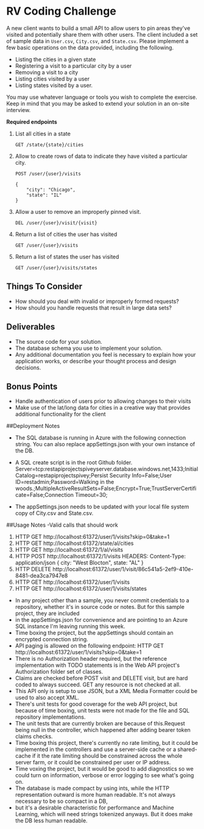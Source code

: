 # RV Coding Challenge

A new client wants to build a small API to allow users to pin areas they've visited and potentially share them with other users. The client included a set of sample data in `User.csv`, `City.csv`, and `State.csv`. Please implement a few basic operations on the data provided, including the following.

 - Listing the cities in a given state
 - Registering a visit to a particular city by a user
 - Removing a visit to a city
 - Listing cities visited by a user
 - Listing states visited by a user.  

You may use whatever language or tools you wish to complete the exercise.  Keep in mind that you may be asked to extend your solution in an on-site interview.


**Required endpoints**

1. List all cities in a state

	`GET /state/{state}/cities`
 
2. Allow to create rows of data to indicate they have visited a particular city.

	`POST /user/{user}/visits`

	```
	{
		"city": "Chicago",
		"state": "IL"
	}
	```
	
3. Allow a user to remove an improperly pinned visit.

	`DEL /user/{user}/visit/{visit}`

4. Return a list of cities the user has visited

	`GET /user/{user}/visits`
	
5. Return a list of states the user has visited

	`GET /user/{user}/visits/states`


## Things To Consider

- How should you deal with invalid or improperly formed requests?
- How should you handle requests that result in large data sets?


## Deliverables

- The source code for your solution.
- The database schema you use to implement your solution.
- Any additional documentation you feel is necessary to explain how your application works, or describe your thought process and design decisions.


## Bonus Points

- Handle authentication of users prior to allowing changes to their visits
- Make use of the lat/long data for cities in a creative way that provides additional functionality for the client


##Deployment Notes

- The SQL database is running in Azure with the following connection string. You can also replace appSettings.json with your own instance of the DB.
- A SQL create script is in the root Github folder.
Server=tcp:restapiprojectspiveyserver.database.windows.net,1433;Initial Catalog=restapiprojectspivey;Persist Security Info=False;User ID=restadmin;Password=Walking in the woods.;MultipleActiveResultSets=False;Encrypt=True;TrustServerCertificate=False;Connection Timeout=30;

- The appSettings.json needs to be updated with your local file system copy of City.csv and State.csv.

##Usage Notes
-Valid calls that should work
1. HTTP GET http://localhost:61372/user/1/visits?skip=0&take=1
2. HTTP GET http://localhost:61372/state/al/cities
3. HTTP GET http://localhost:61372/1/al/visits
4. HTTP POST http://localhost:61372/1/visits
   HEADERS:
   Content-Type: application/json
   {
     city: "West Blocton",
     state: "AL"
   }
5. HTTP DELETE http://localhost:61372/user/1/visit/86c541a5-2ef9-410e-8481-dea3ca7947e8
6. HTTP GET http://localhost:61372/user/1/visits
7. HTTP GET http://localhost:61372/user/1/visits/states

- In any project other than a sample, you never commit credentials to a repository, whether it's in source code or notes. But for this sample project, they are included 
- in the appSettings.json for convenience and are pointing to an Azure SQL instance I'm leaving running this week.
- Time boxing the project, but the appSettings should contain an encrypted connection string.
- API paging is allowed on the following endpoint: HTTP GET http://localhost:61372/user/1/visits?skip=0&take=1
- There is no Authorization header required, but the reference implementation with TODO statements is in the Web API project's Authorization folder set of classes.
- Claims are checked before POST visit and DELETE visit, but are hard coded to always succeed. GET any resource is not checked at all.
- This API only is setup to use JSON, but a XML Media Formatter could be used to also accept XML.
- There's unit tests for good coverage for the web API project, but because of time boxing, unit tests were not made for the file and SQL repository implementations.
- The unit tests that are currently broken are because of this.Request being null in the controller, which happened after adding bearer token claims checks.
- Time boxing this project, there's currently no rate limiting, but it could be implemented in the controllers and use a server-side cache or a shared-cache if 
  it the rate limiting should be constrained across the whole server farm, or it could be constrained per user or IP address.
- Time voxing the project, but it would be good to add diagnostics so we could turn on information, verbose or error logging to see what's going on.
- The database is made compact by using ints, while the HTTP representation outward is more human readable. It's not always necessary to be so compact in a DB,
- but it's a desirable characteristic for performance and Machine Learning, which will need strings tokenized anyways. But it does make the DB less human readable.